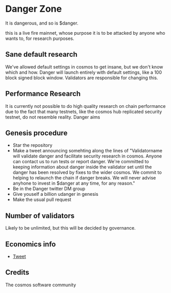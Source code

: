 # Danger Zone

It is dangerous, and so is $danger.

this is a live fire mainnet, whose purpose it is to be attacked by anyone who wants to, for research purposes.  


## Sane default research

We've allowed default settings in cosmos to get insane, but we don't know which and how.  Danger will launch entirely with default settings, like a 100 block signed block window.  Validators are responsible for changing this. 

## Performance Research

It is currently not possible to do high quality research on chain performance due to the fact that many testnets, like the cosmos hub replicated security testnet, do not resemble reality.  Danger aims 


## Genesis procedure

* Star the repository
* Make a tweet announcing somehting along the lines of "Validatorname will validate danger and facilitate security research in cosmos.  Anyone can contact us to run tests or report danger.  We're committed to keeping information about danger inside the validator set until the danger has been resolved by fixes to the wider cosmos.  We commit to helping to relaunch the chain if danger breaks.  We will never advise anyhone to invest in $danger at any time, for any reason."
* Be in the Danger twitter DM group
* Give youself a billion udanger in genesis
* Make the usual pull request

## Number of validators

Likely to be unlimited, but this will be decided by governance. 

## Economics info

* [Tweet](https://x.com/gadikian/status/1717795175060439318?s=20)


## Credits

The cosmos software community
